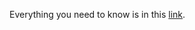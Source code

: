 Everything you need to know is in this [link](https://docs.google.com/document/d/1ERsz6x8t30C2ibJMCYZ2Kqpl1hjzIcoWZedS8O1gNeU/edit?tab=t.0#heading=h.ejeq9rg4kyaz).
